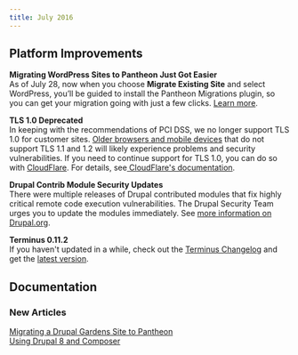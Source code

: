 ```yaml
---
title: July 2016
---
```

## Platform Improvements

**Migrating WordPress Sites to Pantheon Just Got Easier**  
As of July 28, now when you choose **Migrate Existing Site** and select WordPress, you’ll be guided to install the Pantheon Migrations plugin, so you can get your migration going with just a few clicks. [Learn more](https://pantheon.io/docs/migrate-wordpress/).

**TLS 1.0 Deprecated**  
In keeping with the recommendations of PCI DSS, we no longer support TLS 1.0 for customer sites. [Older browsers and mobile devices](https://en.wikipedia.org/wiki/Transport_Layer_Security#Web_browsers) that do not support TLS 1.1 and 1.2 will likely experience problems and security vulnerabilities. If you need to continue support for TLS 1.0, you can do so with [CloudFlare](https://pantheon.io/docs/cloudflare/). For details, see[ CloudFlare's documentation](https://support.cloudflare.com/hc/en-us/articles/205043158-PCI-3-1-and-TLS-1-2).

**Drupal Contrib Module Security Updates**  
There were multiple releases of Drupal contributed modules that fix highly critical remote code execution vulnerabilities. The Drupal Security Team urges you to update the modules immediately. See [more information on Drupal.org](https://www.drupal.org/psa-2016-001).

**Terminus 0.11.2**  
If you haven't updated in a while, check out the [Terminus Changelog](https://github.com/pantheon-systems/cli/blob/master/CHANGELOG.md) and get the [latest version](https://github.com/pantheon-systems/cli/releases).


## Documentation

### New Articles
[Migrating a Drupal Gardens Site to Pantheon](https://pantheon.io/docs/migrate-drupal-gardens/)  
[Using Drupal 8 and Composer](https://pantheon.io/docs/composer-drupal-8/)
